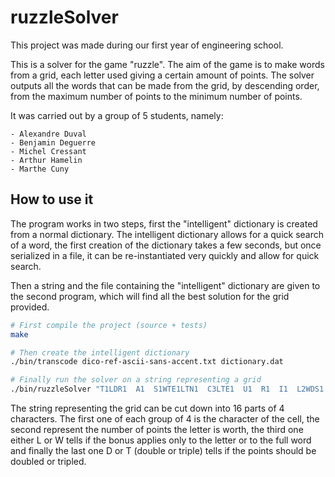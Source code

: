 # ruzzleSolver

This project was made during our first year of engineering school.

This is a solver for the game "ruzzle". The aim of the game is to make words from a grid, each letter used giving a certain amount of points. The solver outputs all the words that can be made from the grid, by descending order, from the maximum number of points to the minimum number of points.

It was carried out by a group of 5 students, namely:

    - Alexandre Duval
    - Benjamin Deguerre
    - Michel Cressant
    - Arthur Hamelin
    - Marthe Cuny

## How to use it

The program works in two steps, first the "intelligent" dictionary is created from a normal dictionary. The intelligent dictionary allows for a quick search of a word, the first creation of the dictionary takes a few seconds, but once serialized in a file, it can be re-instantiated very quickly and allow for quick search.

Then a string and the file containing the "intelligent" dictionary are given to the second program, which will find all the best solution for the grid provided.

```bash
# First compile the project (source + tests)
make

# Then create the intelligent dictionary
./bin/transcode dico-ref-ascii-sans-accent.txt dictionary.dat

# Finally run the solver on a string representing a grid
./bin/ruzzleSolver "T1LDR1  A1  S1WTE1LTN1  C3LTE1  U1  R1  I1  L2WDS1  O1WDP3  S1  " dictionary.dat
```

The string representing the grid can be cut down into 16 parts of 4 characters. The first one of each group of 4 is the character of the cell, the second represent the number of points the letter is worth, the third one either L or W tells if the bonus applies only to the letter or to the full word and finally the last one D or T (double or triple) tells if the points should be doubled or tripled.